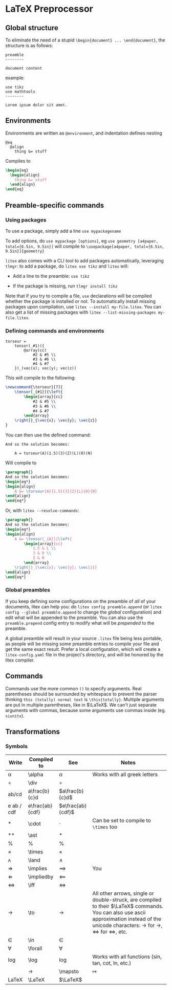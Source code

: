 # LaTeX Preprocessor

## Global structure

To eliminate the need of a stupid `\begin{document} ... \end{document}`, the structure is as follows:

```
preamble
--------

document content
```

example:

```
use tikz
use mathtools
--------

Lorem ipsum dolor sit amet.
```

## Environments

Environments are written as `@environment`, and indentation defines nesting

```
@eq
  @align
    thing &= stuff
```

Compiles to

```latex
\begin{eq}
  \begin{align}
    thing &= stuff
  \end{align}
\end{eq}
```

## Preamble-specific commands

### Using packages

To use a package, simply add a line `use mypackagename`

To add options, do `use mypackage [options]`, eg `use geometry [a4paper, total={6.5in, 9.5in}]` will compile to `\usepackage[a4paper, total={6.5in, 9.5in}]{geometry}`

`litex` also comes with a CLI tool to add packages automatically, leveraging `tlmgr`: to add a package, do `litex use tikz`  and `litex` will:

- Add a line to the preamble: `use tikz`

- If the package is missing, run `tlmgr install tikz`

Note that if you try to compile a file, `use` declarations will be compiled whether the package is installed or not. To automatically install missing packages upon compilation, use `litex --install my-file.litex`. You can also get a list of missing packages with `litex --list-missing-packages my-file.litex`.

### Defining commands and environments

```
torseur =
    tensor(_#1)({
        @array(cc)
            #2 & #5 \\
            #3 & #6 \\
            #4 & #7
    })_(vec(x); vec(y); vec(z))
```

This will compile to the following:

```latex
\newcommand{\torseur}[7]{
    \tensor[_{#1}]{\left{
        \begin{array}{cc}
            #2 & #5 \\
            #3 & #6 \\
            #4 & #7
        \end{array}
    \right}}_{\vec{x}; \vec{y}; \vec{z}}
}
```

You can then use the defined command:

```
And so the solution becomes:
    
    A = torseur(A)(1.5)(3)(Z)(L)(0)(N)
```

Will compile to

```latex
\paragraph{}
And so the solution becomes:
\begin{eq*}
\begin{align}
    A &= \torseur{A}{1.5}{3}{Z}{L}{0}{N}
\end{align}
\end{eq*}
```

Or, with `litex --resolve-commands`:

```latex
\paragraph{}
And so the solution becomes:
\begin{eq*}
\begin{align}
    A &= \tensor[_{A}]{\left{
        \begin{array}{cc}
            1.5 & L \\
            3 & 0 \\
            Z & N
        \end{array}
    \right}}_{\vec{x}; \vec{y}; \vec{z}}
\end{align}
\end{eq*}
```

### Global preambles

If you keep defining some configurations on the preamble of _all_ of your documents, litex can help you: do `litex config preamble.append` (or `litex config --global preamble.append` to change the _global_ configuration) and edit what will be appended to the preamble. You can also use the `preamble.prepend` config entry to modify what will be _prepended_ to the preamble.

A global preamble will result in your source `.litex` file being less portable, as people will be missing some preamble entries to compile your file and get the same exact result. Prefer a local configuration, which will create a `litex-config.yaml` file in the project's directory, and will be honored by the litex compiler.

## Commands

Commands use the more common `()` to specify arguments. Real parentheses should be surrounded by whitespace to prevent the parser thinking `this (totally) normal text` is `\this{totally}`. Multiple arguments are put in multiple parentheses, like in $\LaTeX$. We can't just separate arguments with commas, because some arguments use commas inside (eg. `siunitx`).



## Transformations

### Symbols

| Write      | Compiled to     | See               | Notes                                                                                                                                                                                 |
| ---------- | --------------- | ----------------- | ------------------------------------------------------------------------------------------------------------------------------------------------------------------------------------- |
| α          | \alpha          | $\alpha$          | Works with all greek letters                                                                                                                                                          |
| ÷          | \div            | $\div$            |                                                                                                                                                                                       |
| ab/cd      | a\frac{b}{c}d   | $a\frac{b}{c}d$   |                                                                                                                                                                                       |
| e ab / cdf | e\frac{ab}{cdf} | $e\frac{ab}{cdf}$ |                                                                                                                                                                                       |
| \*         | \cdot           | $\cdot$           | Can be set to compile to `\times` too                                                                                                                                                 |
| \*\*       | \ast            | $\ast$            |                                                                                                                                                                                       |
| %          | \%              | $\%$              |                                                                                                                                                                                       |
| ×          | \times          | $\times$          |                                                                                                                                                                                       |
| ʌ          | \land           | $\land$           |                                                                                                                                                                                       |
| ⇒          | \implies        | $\implies$        | You                                                                                                                                                                                   |
| ⇐          | \impliedby      | $\impliedby$      |                                                                                                                                                                                       |
| ⇔          | \iff            | $\iff$            |                                                                                                                                                                                       |
| →          | \to             | $\to$             | All other arrows, single or double-struck, are compiled to their $\LaTeX$ commands. You can also use ascii approximation instead of the unicode characters: -> for →, <=> for ⇔, etc. |
| ∈          | \in             | $\in$             |                                                                                                                                                                                       |
| ∀          | \forall         | $\forall$         |                                                                                                                                                                                       |
| log        | \log            | $\log$            | Works with all functions (sin, tan, cot, ln, etc.)                                                                                                                                    |
| |->        | \mapsto         | $\mapsto$         | You                                                                                                                                                                                   |
| LaTeX      | \LaTeX          | $\LaTeX$          |                                                                                                                                                                                       |


